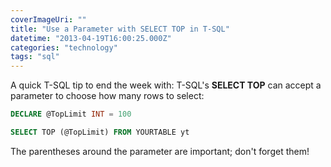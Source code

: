 ```yaml
---
coverImageUri: ""
title: "Use a Parameter with SELECT TOP in T-SQL"
datetime: "2013-04-19T16:00:25.000Z"
categories: "technology"
tags: "sql"
---
```


A quick T-SQL tip to end the week with: T-SQL's **SELECT TOP** can accept a parameter to choose how many rows to select:

```sql
DECLARE @TopLimit INT = 100

SELECT TOP (@TopLimit) FROM YOURTABLE yt
```

The parentheses around the parameter are important; don't forget them!
